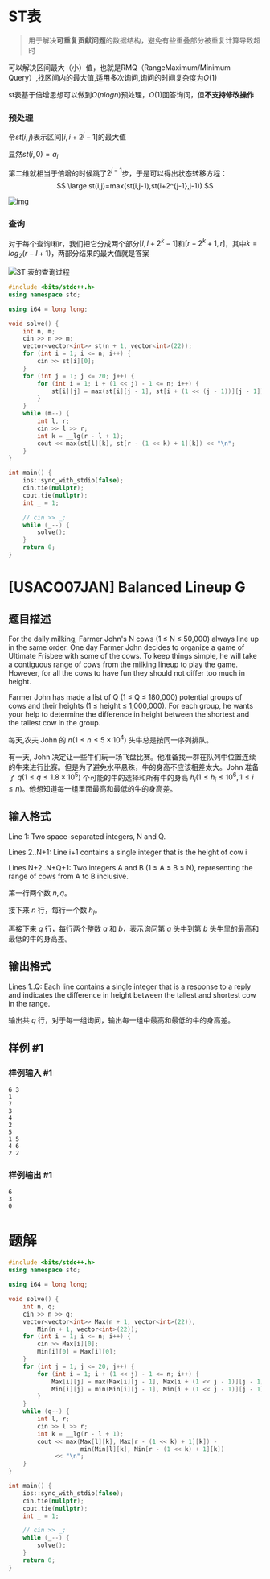 # ST表

> 用于解决**可重复贡献问题**的数据结构，避免有些重叠部分被重复计算导致超时

可以解决区间最大（小）值，也就是RMQ（RangeMaximum/Minimum Query）,找区间内的最大值,适用多次询问,询问的时间复杂度为$O(1)$

st表基于倍增思想可以做到$O(nlogn)$预处理，$O(1)$回答询问，但**不支持修改操作**

### 预处理

令$st(i,j)$表示区间$[i,i+2^j-1]$的最大值

显然$st(i,0)=a_i$

第二维就相当于倍增的时候跳了$2^{j-1}$步，于是可以得出状态转移方程：
$$
\large st(i,j)=max(st(i,j-1),st(i+2^{j-1},j-1))
$$

![img](https://oi-wiki.org/ds/images/st-preprocess-lift.svg)

### 查询

对于每个查询l和r，我们把它分成两个部分$[l,l+2^k-1]$和$[r-2^k+1,r]$，其中$k=log_2(r-l+1)$​，两部分结果的最大值就是答案

![ST 表的查询过程](https://oi-wiki.org/ds/images/st-query.svg)

```c++
#include <bits/stdc++.h>
using namespace std;

using i64 = long long;

void solve() {
    int n, m;
    cin >> n >> m;
    vector<vector<int>> st(n + 1, vector<int>(22));
    for (int i = 1; i <= n; i++) {
        cin >> st[i][0];
    }
    for (int j = 1; j <= 20; j++) {
        for (int i = 1; i + (1 << j) - 1 <= n; i++) {
            st[i][j] = max(st[i][j - 1], st[i + (1 << (j - 1))][j - 1]);
        }
    }
    while (m--) {
        int l, r;
        cin >> l >> r;
        int k = __lg(r - l + 1);
        cout << max(st[l][k], st[r - (1 << k) + 1][k]) << "\n";
    }
}

int main() {
    ios::sync_with_stdio(false);
    cin.tie(nullptr);
    cout.tie(nullptr);
    int _ = 1;

    // cin >> _;
    while (_--) {
        solve();
    }
    return 0;
}
```

# [USACO07JAN] Balanced Lineup G

## 题目描述

For the daily milking, Farmer John's N cows (1 ≤ N ≤ 50,000) always line up in the same order. One day Farmer John decides to organize a game of Ultimate Frisbee with some of the cows. To keep things simple, he will take a contiguous range of cows from the milking lineup to play the game. However, for all the cows to have fun they should not differ too much in height.

Farmer John has made a list of Q (1 ≤ Q ≤ 180,000) potential groups of cows and their heights (1 ≤ height ≤ 1,000,000). For each group, he wants your help to determine the difference in height between the shortest and the tallest cow in the group.

每天,农夫 John 的 $n(1\le n\le 5\times 10^4)$ 头牛总是按同一序列排队。

有一天, John 决定让一些牛们玩一场飞盘比赛。他准备找一群在队列中位置连续的牛来进行比赛。但是为了避免水平悬殊，牛的身高不应该相差太大。John 准备了 $q(1\le q\le 1.8\times10^5)$ 个可能的牛的选择和所有牛的身高 $h_i(1\le h_i\le 10^6,1\le i\le n)$。他想知道每一组里面最高和最低的牛的身高差。

## 输入格式

Line 1: Two space-separated integers, N and Q.


Lines 2..N+1: Line i+1 contains a single integer that is the height of cow i


Lines N+2..N+Q+1: Two integers A and B (1 ≤ A ≤ B ≤ N), representing the range of cows from A to B inclusive.

第一行两个数 $n,q$。

接下来 $n$ 行，每行一个数 $h_i$。

再接下来 $q$ 行，每行两个整数 $a$ 和 $b$，表示询问第 $a$ 头牛到第 $b$ 头牛里的最高和最低的牛的身高差。

## 输出格式

Lines 1..Q: Each line contains a single integer that is a response to a reply and indicates the difference in height between the tallest and shortest cow in the range.

输出共 $q$ 行，对于每一组询问，输出每一组中最高和最低的牛的身高差。

## 样例 #1

### 样例输入 #1

```
6 3
1
7
3
4
2
5
1 5
4 6
2 2
```

### 样例输出 #1

```
6
3
0
```

# 题解

```c++
#include <bits/stdc++.h>
using namespace std;

using i64 = long long;

void solve() {
    int n, q;
    cin >> n >> q;
    vector<vector<int>> Max(n + 1, vector<int>(22)),
        Min(n + 1, vector<int>(22));
    for (int i = 1; i <= n; i++) {
        cin >> Max[i][0];
        Min[i][0] = Max[i][0];
    }
    for (int j = 1; j <= 20; j++) {
        for (int i = 1; i + (1 << j) - 1 <= n; i++) {
            Max[i][j] = max(Max[i][j - 1], Max[i + (1 << j - 1)][j - 1]);
            Min[i][j] = min(Min[i][j - 1], Min[i + (1 << j - 1)][j - 1]);
        }
    }
    while (q--) {
        int l, r;
        cin >> l >> r;
        int k = __lg(r - l + 1);
        cout << max(Max[l][k], Max[r - (1 << k) + 1][k]) -
                    min(Min[l][k], Min[r - (1 << k) + 1][k])
             << "\n";
    }
}

int main() {
    ios::sync_with_stdio(false);
    cin.tie(nullptr);
    cout.tie(nullptr);
    int _ = 1;

    // cin >> _;
    while (_--) {
        solve();
    }
    return 0;
}
```

